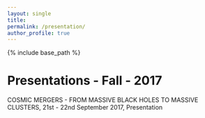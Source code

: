 ```yaml
---
layout: single
title: 
permalink: /presentation/
author_profile: true
---
```


{% include base_path %}

Presentations - Fall - 2017
======

COSMIC MERGERS - FROM MASSIVE BLACK HOLES TO MASSIVE CLUSTERS, 21st - 22nd September 2017, Presentation
